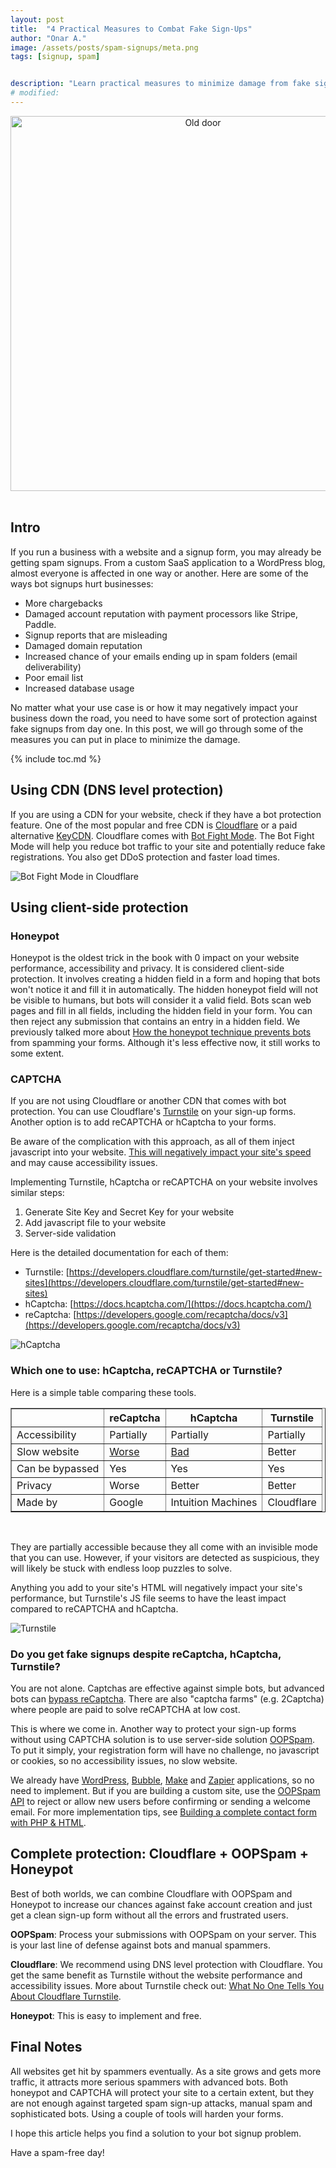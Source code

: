 ```yaml
---
layout: post
title:  "4 Practical Measures to Combat Fake Sign-Ups"
author: "Onar A."
image: /assets/posts/spam-signups/meta.png
tags: [signup, spam]


description: "Learn practical measures to minimize damage from fake sign-ups. Safeguard your business with effective strategies and ensure genuine user engagement"
# modified: 
---
```

<center>
<img loading="lazy"  width="600" alt="Old door" src="/blog/assets/posts/spam-signups/old-door.jpg">
</center>
<br/>

## Intro

If you run a business with a website and a signup form, you may already be getting spam signups. From a custom SaaS application to a WordPress blog, almost everyone is affected in one way or another. Here are some of the ways bot signups hurt businesses:

- More chargebacks
- Damaged account reputation with payment processors like Stripe, Paddle.
- Signup reports that are misleading
- Damaged domain reputation
- Increased chance of your emails ending up in spam folders (email deliverability)
- Poor email list
- Increased database usage


No matter what your use case is or how it may negatively impact your business down the road, you need to have some sort of protection against fake signups from day one. In this post, we will go through some of the measures you can put in place to minimize the damage.

{% include toc.md %}

## Using CDN (DNS level protection)

If you are using a CDN for your website, check if they have a bot protection feature. One of the most popular and free CDN is [Cloudflare](https://www.cloudflare.com/) or a paid alternative [KeyCDN](https://www.keycdn.com/). Cloudflare comes with [Bot Fight Mode](https://developers.cloudflare.com/bots/get-started/free). The Bot Fight Mode will help you reduce bot traffic to your site and potentially reduce fake registrations. You also get DDoS protection and faster load times.

![Bot Fight Mode in Cloudflare](/blog/assets/posts/spam-signups/Bot-Fight-Mode-in-Cloudflare.png "Bot Fight Mode in Cloudflare")

## Using client-side protection

### Honeypot

Honeypot is the oldest trick in the book with 0 impact on your website performance, accessibility and privacy. It is considered client-side protection. It involves creating a hidden field in a form and hoping that bots won't notice it and fill it in automatically. The hidden honeypot field will not be visible to humans, but bots will consider it a valid field. Bots scan web pages and fill in all fields, including the hidden field in your form. You can then reject any submission that contains an entry in a hidden field. We previously talked more about [How the honeypot technique prevents bots](https://www.oopspam.com/blog/ways-to-stop-spam#honeypot-filter-spam-with-a-hidden-field) from spamming your forms. Although it's less effective now, it still works to some extent.

### CAPTCHA

If you are not using Cloudflare or another CDN that comes with bot protection. You can use Cloudflare's [Turnstile](https://www.cloudflare.com/products/turnstile/) on your sign-up forms. Another option is to add reCAPTCHA or hCaptcha to your forms.

Be aware of the complication with this approach, as all of them inject javascript into your website. [This will negatively impact your site's speed](https://www.oopspam.com/blog/recaptcha-performance-analyses) and may cause accessibility issues.

Implementing Turnstile, hCaptcha or reCAPTCHA on your website involves similar steps:

1. Generate Site Key and Secret Key for your website
2. Add javascript file to your website
3. Server-side validation

Here is the detailed documentation for each of them:

- Turnstile: [https://developers.cloudflare.com/turnstile/get-started#new-sites](https://developers.cloudflare.com/turnstile/get-started#new-sites)
- hCaptcha: [https://docs.hcaptcha.com/](https://docs.hcaptcha.com/)
- reCaptcha: [https://developers.google.com/recaptcha/docs/v3](https://developers.google.com/recaptcha/docs/v3)

![hCaptcha](/blog/assets/posts/spam-signups/hcaptcha.png "hCaptcha")

### Which one to use: hCaptcha, reCAPTCHA or Turnstile?

Here is a simple table comparing these tools.

<table border="1" cellpadding="6" cellspacing="0">
  <thead>
    <tr>
      <th>&nbsp;</th>
      <th>reCaptcha</th>
      <th>hCaptcha</th>
      <th>Turnstile</th>
    </tr>
  </thead>
  <tbody>
    <tr>
      <td>Accessibility</td>
      <td>Partially</td>
      <td>Partially</td>
      <td>Partially</td>
    </tr>
    <tr>
      <td>Slow website</td>
      <td><a href="https://www.oopspam.com/blog/recaptcha-performance-analyses">Worse</a></td>
      <td><a href="https://www.oopspam.com/blog/hcaptcha-performance-analyses">Bad</a></td>
      <td>Better</td>
    </tr>
    <tr>
      <td>Can be bypassed</td>
      <td>Yes</td>
      <td>Yes</td>
      <td>Yes</td>
    </tr>
    <tr>
      <td>Privacy</td>
      <td>Worse</td>
      <td>Better</td>
      <td>Better</td>
    </tr>
    <tr>
      <td>Made by</td>
      <td>Google</td>
      <td>Intuition Machines</td>
      <td>Cloudflare</td>
    </tr>
  </tbody>
</table>

<br>

They are partially accessible because they all come with an invisible mode that you can use. However, if your visitors are detected as suspicious, they will likely be stuck with endless loop puzzles to solve.

Anything you add to your site's HTML will negatively impact your site's performance, but Turnstile's JS file seems to have the least impact compared to reCAPTCHA and hCaptcha.

![Turnstile](/blog/assets/posts/spam-signups/cloudflare_turnstile.webp "Turnstile")

### Do you get fake signups despite reCaptcha, hCaptcha, Turnstile?

You are not alone. Captchas are effective against simple bots, but advanced bots can [bypass reCaptcha](https://github.com/ultrafunkamsterdam/undetected-chromedriver). There are also "captcha farms" (e.g. 2Captcha) where people are paid to solve reCAPTCHA at low cost.

This is where we come in. Another way to protect your sign-up forms without using CAPTCHA solution is to use server-side solution [OOPSpam](https://www.oopspam.com/). To put it simply, your registration form will have no challenge, no javascript or cookies, so no accessibility issues, no slow website. 

We already have [WordPress](https://wordpress.org/plugins/oopspam-anti-spam/), [Bubble](https://bubble.io/plugin/oopspam-spam-detection-1582908608700x936823858020745200), [Make](https://www.make.com/en/integrations/oopspam-anti-spam) and [Zapier](https://zapier.com/apps/oopspam/integrations) applications, so no need to implement. But if you are building a custom site, use the [OOPSpam API](https://www.oopspam.com/docs/#introduction) to reject or allow new users before confirming or sending a welcome email. For more implementation tips, see [Building a complete contact form with PHP & HTML](https://www.oopspam.com/blog/contact-form-with-PHP).

## Complete protection: Cloudflare + OOPSpam + Honeypot

Best of both worlds, we can combine Cloudflare with OOPSpam and Honeypot to increase our chances against fake account creation and just get a clean sign-up form without all the errors and frustrated users.

__OOPSpam__: Process your submissions with OOPSpam on your server. This is your last line of defense against bots and manual spammers.

__Cloudflare__: We recommend using DNS level protection with Cloudflare. You get the same benefit as Turnstile without the website performance and accessibility issues. More about Turnstile check out: [What No One Tells You About Cloudflare Turnstile](https://www.oopspam.com/blog/cloudflare-turnstile).

__Honeypot__: This is easy to implement and free.

## Final Notes

All websites get hit by spammers eventually. As a site grows and gets more traffic, it attracts more serious spammers with advanced bots. Both honeypot and CAPTCHA will protect your site to a certain extent, but they are not enough against targeted spam sign-up attacks, manual spam and sophisticated bots. Using a couple of tools will harden your forms.

I hope this article helps you find a solution to your bot signup problem.

Have a spam-free day!